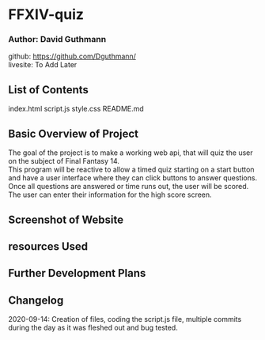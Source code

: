 # FFXIV-quiz

### Author: David Guthmann

github: https://github.com/Dguthmann/  
livesite: To Add Later

## List of Contents

index.html
script.js
style.css
README.md

## Basic Overview of Project

The goal of the project is to make a working web api, that will quiz the user on the subject of Final Fantasy 14.  
This program will be reactive to allow a timed quiz starting on a start button and have a user interface where they can click buttons to answer questions.  
Once all questions are answered or time runs out, the user will be scored.
The user can enter their information for the high score screen.

## Screenshot of Website

<!-- To be added later -->

## resources Used

<!-- To be added later -->

## Further Development Plans

<!-- To be added later -->

## Changelog

2020-09-14: Creation of files, coding the script.js file, multiple commits during the day as it was fleshed out and bug tested.
